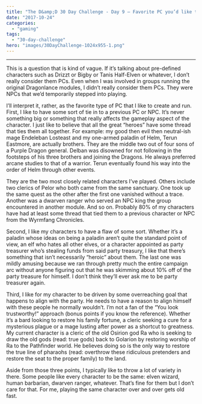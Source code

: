 ```yaml
---
title: "The D&amp;D 30 Day Challenge - Day 9 – Favorite PC you’d like to play"
date: "2017-10-24"
categories: 
  - "gaming"
tags: 
  - "30-day-challenge"
hero: "images/30DayChallenge-1024x955-1.png"
---
```


* * *

This is a question that is kind of vague. If it’s talking about pre-defined characters such as Drizzt or Bigby or Tanis Half-Elven or whatever, I don’t really consider them PCs. Even when I was involved in groups running the original Dragonlance modules, I didn’t really consider them PCs. They were NPCs that we’d temporarily stepped into playing.

I’ll interpret it, rather, as the favorite type of PC that I like to create and run. First, I like to have some sort of tie in to a previous PC or NPC. It’s never something big or something that really affects the gameplay aspect of the character. I just like to believe that all the great “heroes” have some thread that ties them all together. For example: my good then evil then neutral-ish mage Endeleban Losteast and my one-armed paladin of Helm, Terun Eastmore, are actually brothers. They are the middle two out of four sons of a Purple Dragon general. Delban was disowned for not following in the footsteps of his three brothers and joining the Dragons. He always preferred arcane studies to that of a warrior. Terun eventually found his way into the order of Helm through other events.

They are the two most closely related characters I’ve played. Others include two clerics of Pelor who both came from the same sanctuary. One took up the same quest as the other after the first one vanished without a trace. Another was a dwarven ranger who served an NPC king the group encountered in another module. And so on. Probably 80% of my characters have had at least some thread that tied them to a previous character or NPC from the Wyrmfang Chronicles.

Second, I like my characters to have a flaw of some sort. Whether it’s a paladin whose ideas on being a paladin aren’t quite the standard point of view, an elf who hates all other elves, or a character appointed as party treasurer who’s stealing funds from said party treasury, I like that there’s something that isn’t necessarily “heroic” about them. The last one was mildly amusing because we ran through pretty much the entire campaign arc without anyone figuring out that he was skimming about 10% off of the party treasure for himself. I don’t think they’ll ever ask me to be party treasurer again.

Third, I like for my character to be driven by some overreaching goal that happens to align with the party. He needs to have a reason to align himself with these people he normally wouldn’t. I’m not a fan of the “You look trustworthy!” approach (bonus points if you know the reference). Whether it’s a bard looking to restore his family fortune, a cleric seeking a cure for a mysterious plague or a mage lusting after power as a shortcut to greatness. My current character is a cleric of the old Osirion god Ra who is seeking to draw the old gods (read: true gods) back to Golarion by restoring worship of Ra to the Pathfinder world. He believes doing so is the only way to restore the true line of pharaohs (read: overthrow these ridiculous pretenders and restore the seat to the proper family) to the land.

Aside from those three points, I typically like to throw a lot of variety in there. Some people like every character to be the same: elven wizard, human barbarian, dwarven ranger, whatever. That’s fine for them but I don’t care for that. For me, playing the same character over and over gets old fast.
